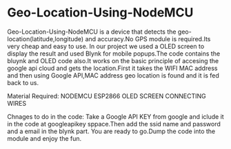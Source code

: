 # Geo-Location-Using-NodeMCU
Geo-Location-Using-NodeMCU is a device that detects the geo-location(latitude,longitude) and accuracy.No GPS module is required.Its very cheap and easy to use.
In our project we used a OLED screen to display the result and used Blynk for mobile popups.The code contains the bluynk and OLED code also.It works on the basic principle of accesing the google api cloud and gets the location.First it takes the WIFI MAC address and then using Google API,MAC address geo location is found and it is fed back to us.


Material Required:
NODEMCU ESP2866
OLED SCREEN
CONNECTING WIRES


Chnages to do in the code:
Take a Google API KEY from google and iclude it in the code at googleapikey sppace.Then add the ssid name and password and a email in the blynk part.
You are ready to go.Dump the code into the module and enjoy the fun.

